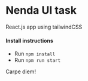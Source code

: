 # Nenda UI task
React.js app using tailwindCSS

#### Install instructions
- Run `npm install`
- Run `npm run start`

Carpe diem!
